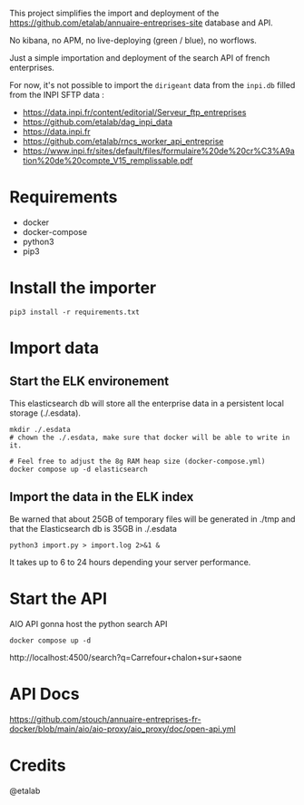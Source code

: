 
This project simplifies the import and deployment of the https://github.com/etalab/annuaire-entreprises-site database and API.

No kibana, no APM, no live-deploying (green / blue), no worflows.

Just a simple importation and deployment of the search API of french enterprises.

For now, it's not possible to import the `dirigeant` data from the `inpi.db` filled from the INPI SFTP data :
- https://data.inpi.fr/content/editorial/Serveur_ftp_entreprises
- https://github.com/etalab/dag_inpi_data
- https://data.inpi.fr
- https://github.com/etalab/rncs_worker_api_entreprise
- https://www.inpi.fr/sites/default/files/formulaire%20de%20cr%C3%A9ation%20de%20compte_V15_remplissable.pdf

# Requirements 

- docker
- docker-compose 
- python3
- pip3


# Install the importer

```
pip3 install -r requirements.txt
``` 

# Import data 

## Start the ELK environement

This elasticsearch db will store all the enterprise data in a persistent local storage (./.esdata).

```
mkdir ./.esdata
# chown the ./.esdata, make sure that docker will be able to write in it.

# Feel free to adjust the 8g RAM heap size (docker-compose.yml)
docker compose up -d elasticsearch 
```

## Import the data in the ELK index

Be warned that about 25GB of temporary files will be generated in ./tmp and that the Elasticsearch db is 35GB in ./.esdata

```
python3 import.py > import.log 2>&1 &
```

It takes up to 6 to 24 hours depending your server performance.

# Start the API

AIO API gonna host the python search API

```
docker compose up -d
```

http://localhost:4500/search?q=Carrefour+chalon+sur+saone

# API Docs

https://github.com/stouch/annuaire-entreprises-fr-docker/blob/main/aio/aio-proxy/aio_proxy/doc/open-api.yml

# Credits 

@etalab
